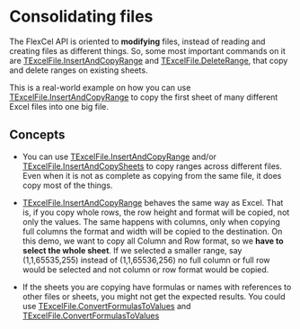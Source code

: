 # Consolidating files

The FlexCel API is oriented to **modifying**
files, instead of reading and creating files as different things. So,
some most important commands on it are [TExcelFile.InsertAndCopyRange](https://doc.tmssoftware.com/flexcel/vcl/api/FlexCel.Core/TExcelFile/InsertAndCopyRange.html) and
 [TExcelFile.DeleteRange](https://doc.tmssoftware.com/flexcel/vcl/api/FlexCel.Core/TExcelFile/DeleteRange.html), that copy and delete ranges on existing sheets.

This is a real-world example on how you can use [TExcelFile.InsertAndCopyRange](https://doc.tmssoftware.com/flexcel/vcl/api/FlexCel.Core/TExcelFile/InsertAndCopyRange.html) to
copy the first sheet of many different Excel files into one big file.

## Concepts

- You can use [TExcelFile.InsertAndCopyRange](https://doc.tmssoftware.com/flexcel/vcl/api/FlexCel.Core/TExcelFile/InsertAndCopyRange.html) and/or [TExcelFile.InsertAndCopySheets](https://doc.tmssoftware.com/flexcel/vcl/api/FlexCel.Core/TExcelFile/InsertAndCopySheets.html) to copy ranges
  across different files. Even when it is not as complete as copying
  from the same file, it does copy most of the things.

- [TExcelFile.InsertAndCopyRange](https://doc.tmssoftware.com/flexcel/vcl/api/FlexCel.Core/TExcelFile/InsertAndCopyRange.html) behaves the same way as Excel. That is, if you
  copy whole rows, the row height and format will be copied, not
  only the values. The same happens with columns, only when copying
  full columns the format and width will be copied to the
  destination. On this demo, we want to copy all Column and Row
  format, so we **have to select the whole sheet**. If we selected a
  smaller range, say (1,1,65535,255) instead of (1,1,65536,256) no
  full column or full row would be selected and not column or row
  format would be copied.

- If the sheets you are copying have formulas or names with references to other files or sheets, you might not get the expected results. You could use [TExcelFile.ConvertFormulasToValues](https://doc.tmssoftware.com/flexcel/vcl/api/FlexCel.Core/TExcelFile/ConvertFormulasToValues.html) and [TExcelFile.ConvertFormulasToValues](https://doc.tmssoftware.com/flexcel/vcl/api/FlexCel.Core/TExcelFile/ConvertFormulasToValues.html)
